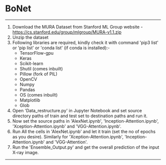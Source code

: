 # BoNet

************************************************************************************************************************************************
1. Download the MURA Dataset from Stanford ML Group website - https://cs.stanford.edu/group/mlgroup/MURA-v1.1.zip
2. Unzip the dataset
3. Following libraries are required, kindly check it with command 'pip3 list' or 'pip list' or 'conda list' (if conda is installed):-
	- TensorFlow-gpu
	- Keras
	- Scikit-learn
	- Shutil (comes inbuilt)
	- Pillow (fork of PIL)
	- OpenCV
	- Numpy
	- Pandas
	- OS (comes inbuilt)
	- Matplotlib
	- Glob
4. Open 'Data_restructure.py' in Jupyter Notebook and set source directory paths of train and test set to destination paths and run it.
5. Now set the source paths in 'AlexNet.ipynb', 'Inception-Attention.ipynb', 'Xception-Attention.ipynb' and 'VGG-Attention.ipynb'.
6. Run All the cells in 'AlexNet.ipynb' and let it train (set the no of epochs as you desire). Similarly for 'Xception-Attention.ipynb', 'Inception-Attention.ipynb' and 'VGG-Attention'.
7. Run the 'Ensemble_Output.py' and get the overall prediction of the input X-ray image.
************************************************************************************************************************************************
